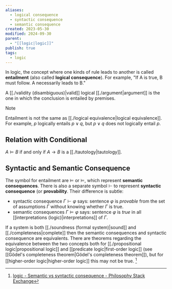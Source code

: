 ```yaml
---
aliases:
  - logical consequence
  - syntactic consequence
  - semantic consequence
created: 2023-05-30
modified: 2024-09-30
parent:
  - "[[logic|logic]]"
publish: true
tags:
  - logic
---
```

In logic, the concept where one kinds of rule leads to another is called **entailment** (also called **logical consequence**). For example, "If A is true, B must follow. A necessarily leads to B."

A [[./validity (disambiguous)|valid]] logical [[./argument|argument]] is the one in which the conclusion is entailed by premises.

> [!note]
> Entailment is not the same as [[./logical equivalence|logical equivalence]]. For example, $p$ logically entails $p \lor q$, but $p \lor q$ does not logically entail $p$.

## Relation with Conditional
$A \vDash B$ if and only if $A \to B$ is a [[./tautology|tautology]].

## Syntactic and Semantic Consequence
The symbol for entailment are $\vDash$ or $\models$, which represent **semantic consequences**. There is also a separate symbol $\vdash$ to represent **syntactic consequence** (or **provability**. Their difference is subtle:
- syntactic consequence $\Gamma \vdash \varphi$ says: sentence $\varphi$ is _provable_ from the set of assumptions $\Gamma$ without knowing whether $\Gamma$ is true.
- semantic consequences $\Gamma \vDash \varphi$ says: sentence $\varphi$ is _true_ in all [[interpretations (logic)|interpretations]] of $\Gamma$.

If a system is both [[./soundness (formal system)|sound]] and [[./completeness|complete]] then the semantic consequences and syntactic consequence are equivalents. There are theorems regarding the equivalence between the two concepts both for [[./propositional logic|propositional logic]] and [[predicate logic|first-order logic]] (see [[Gödel's completeness theorem|Gödel's completeness theorem]]), but for [[higher-order logic|higher-order logic]] this may not be true. [^1]


[^1]: [logic - Semantic vs syntactic consequence - Philosophy Stack Exchange](https://philosophy.stackexchange.com/questions/10785/semantic-vs-syntactic-consequence)
